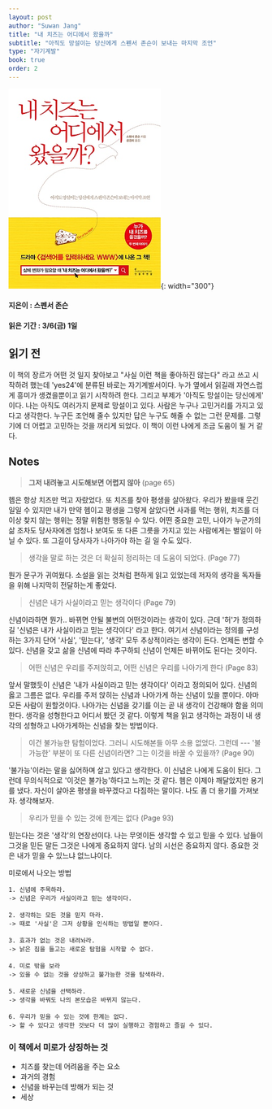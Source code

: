```yaml
---
layout: post
author: "Suwan Jang"
title: "내 치즈는 어디에서 왔을까"
subtitle: "아직도 망설이는 당신에게 스펜서 존슨이 보내는 마지막 조언"
type: "자기계발"
book: true
order: 2
---
```


![내 치즈는 어디에서 왔을까?](./images/cheese.jpg){: width="300"}
#### 지은이 : 스펜서 존슨
#### 읽은 기간 : 3/6(금) 1일
## 읽기 전
 이 책의 장르가 어떤 것 일지 찾아보고 "사실 이런 책을 좋아하진 않는다" 라고 쓰고 시작하려 했는데 'yes24'에 분류된 바로는 자기계발서이다. 누가 옆에서 읽길래 자연스럽게 흥미가 생겼을뿐이고 읽기 시작하려 한다. 그리고 부제가 '아직도 망설이는 당신에게' 이다. 나는 아직도 여러가지 문제로 망설이고 있다. 사람은 누구나 고민거리를 가지고 있다고 생각한다. 누구든 조언해 줄수 있지만 답은 누구도 해줄 수 없는 그런 문제를. 그렇기에 더 어렵고 고민하는 것을 꺼리게 되었다. 이 책이 이런 나에게 조금 도움이 될 거 같다.

## Notes
>  **그저 내려놓고 시도해보면 어렵지 않아** (page 65)   

 헴은 항상 치즈만 먹고 자랐었다. 또 치즈를 찾아 평생을 살아왔다. 우리가 봤을때 웃긴 일일 수 있지만 내가 만약 헴이고 평생을 그렇게 살았다면 사과를 먹는 행위, 치즈를 더이상 찾지 않는 행위는 정말 위험한 행동일 수 있다.
 어떤 중요한 고민, 나아가 누군가의 삶 조차도 당사자에겐 엄청나 보여도 또 다른 그릇을 가지고 있는 사람에게는 별일이 아닐 수 있다. 또 그길이 당사자가 나아가야 하는 길 일 수도 있다.

> 생각을 말로 하는 것은 더 확실히 정리하는 데 도움이 되었다. (Page 77)   

 뭔가 문구가 귀여웠다. 소설을 읽는 것처럼 편하게 읽고 있었는데 저자의 생각을 독자들을 위해 나지막히 전달하는게 좋았다. 

> 신념은 내가 사실이라고 믿는 생각이다 (Page 79)   

신념이라하면 뭔가.. 바뀌면 안될 불변의 어떤것이라는 생각이 있다. 근데 '허'가 정의하길 '신념은 내가 사실이라고 믿는 생각이다' 라고 한다. 여기서 신념이라는 정의를 구성하는 3가지 단어 '사실', '믿는다', '생각'  모두 추상적이라는 생각이 든다. 언제든 변할 수 있다. 신념을 갖고 삶을 신념에 따라 추구하되 신념이 언제든 바뀌어도 된다는 것이다.

> 어떤 신념은 우리를 주저앉히고, 어떤 신념은 우리를 나아가게 한다 (Page 83)  

 앞서 말했듯이 신념은 '내가 사실이라고 믿는 생각이다' 이라고 정의되어 있다. 신념의 옳고 그름은 없다. 우리를 주저 앉히는 신념과 나아가게 하는 신념이 있을 뿐이다. 아마 모든 사람이 원할것이다. 나아가는 신념을 갖기를 이는 곧 내 생각이 건강해야 함을 의미한다. 생각을 성형한다고 어디서 봤던 것 같다. 이렇게 책을 읽고 생각하는 과정이 내 생각의 성형하고 나아가게하는 신념을 찾는 방법이다.

> 이건 불가능한 탐험이었다. 그러니 시도해본들 아무 소용 없었다. 그런데 --- 
'불가능한' 부분이 또 다른 신념이라면? 그는 이것을 바꿀 수 있을까? (Page 90)  

 '불가능'이라는 말을 싫어하며 살고 있다고 생각한다. 이 신념은 나에게 도움이 된다. 그런데 무의식적으로 '이것은 불가능'하다고 느끼는 것 같다. 헴은 이제야 깨달았지만 용기를 냈다. 자신이 살아온 평생을 바꾸겠다고 다짐하는 말이다. 나도 좀 더 용기를 가져보자. 생각해보자.

> 우리가 믿을 수 있는 것에 한계는 없다 (Page 93)  

 믿는다는 것은 '생각'의 연장선이다. 나는 무엇이든 생각할 수 있고 믿을 수 있다. 남들이 그것을 믿든 말든 그것은 나에게 중요하지 않다. 남의 시선은 중요하지 않다. 중요한 것은 내가 믿을 수 있느냐 없느냐이다. 

미로에서 나오는 방법

	1. 신념에 주목하라.
	-> 신념은 우리가 사실이라고 믿는 생각이다.

	2. 생각하는 모든 것을 믿지 마라.
	-> 때로 '사실'은 그저 상황을 인식하는 방법일 뿐이다.

	3. 효과가 없는 것은 내려놔라.
	-> 낡은 짐을 들고는 새로운 탐험을 시작할 수 없다.

	4. 미로 밖을 보라
	-> 있을 수 없는 것을 상상하고 불가능한 것을 탐색하라.

	5. 새로운 신념을 선택하라.
	-> 생각을 바꿔도 나의 본모습은 바뀌지 않는다.

	6. 우리가 믿을 수 있는 것에 한계는 없다.
	-> 할 수 있다고 생각한 것보다 더 많이 실행하고 경험하고 즐길 수 있다.







### 이 책에서 미로가 상징하는 것
* 치즈를 찾는데 어려움을 주는 요소
* 과거의 경험
* 신념을 바꾸는데 방해가 되는 것
* 세상

